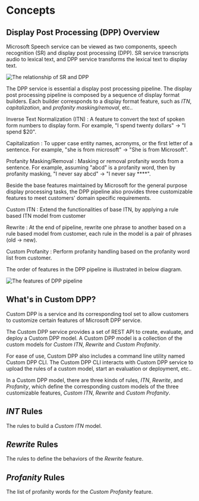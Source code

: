 # Concepts

## Display Post Processing (DPP) Overview

Microsoft Speech service can be viewed as two components, speech recognition (SR) and display post processing (DPP). SR service transcripts audio to lexical text, and DPP service transforms the lexical text to display text.

![The relationship of SR and DPP](SRDPP.png)

The DPP service is essential a display post processing pipeline. The display post processing pipeline is composed by a sequence of display format builders. Each builder corresponds to a display format feature, such as *ITN*, *capitalization*, and *profanity masking/removal*, etc..

Inverse Text Normalization (ITN)
: A feature to convert the text of spoken form numbers to display form. For example, "I spend twenty dollars" -> "I spend $20".

Capitalization
: To upper case entity names, acronyms, or the first letter of a sentence. For example, "she is from microsoft" -> "She is from Microsoft".

Profanity Masking/Removal
: Masking or removal profanity words from a sentence. For example, assuming "abcd" is a profanity word, then by profanity masking, "I never say abcd" -> "I never say ****".

Beside the base features maintained by Microsoft for the general purpose display processing tasks, the DPP pipeline also provides three customizable features to meet customers' domain specific requirements.

Custom ITN
: Extend the functionalities of base ITN, by applying a rule based ITN model from customer

Rewrite
: At the end of pipeline, rewrite one phrase to another based on a rule based model from customer, each rule in the model is a pair of phrases (old -> new).

Custom Profanity
: Perform profanity handling based on the profanity word list from customer.

The order of features in the DPP pipeline is illustrated in below diagram.

![The features of DPP pipeline](PIPELINE.png)


## What's in Custom DPP?

Custom DPP is a service and its corresponding tool set to allow customers to customize certain features of Microsoft DPP service.

The Custom DPP service provides a set of REST API to create, evaluate, and deploy a Custom DPP model. A Custom DPP model is a collection of the custom models for *Custom ITN*, *Rewrite* and *Custom Profanity*.

For ease of use, Custom DPP also includes a command line utility named Custom DPP CLI. The Custom DPP CLI interacts with Custom DPP service to upload the rules of a custom model, start an evaluation or deployment, etc..

In a Custom DPP model, there are three kinds of rules, *ITN*, *Rewrite*, and *Profanity*, which define the corresponding custom models of the three customizable features, *Custom ITN*, *Rewrite* and *Custom Profanity*.

## *INT* Rules

The rules to build a *Custom ITN* model.

## *Rewrite* Rules

The rules to define the behaviors of the *Rewrite* feature.

## *Profanity* Rules

The list of profanity words for the *Custom Profanity* feature.
